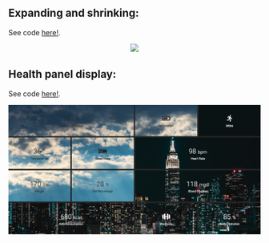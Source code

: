## Expanding and shrinking:

See code [here!](https://github.com/daks001/milli-styles/relaxer).

<div align='center'>
  <img src="https://github.com/daks001/milli-styles/blob/master/relaxer/img/preview.gif">
</div>

## Health panel display:

See code [here!](https://github.com/daks001/milli-styles/grid-span).

<div align="center">
  <img src="https://github.com/daks001/milli-styles/blob/master/grid-span/img/preview.png">
</div>
